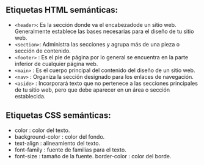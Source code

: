 ## Etiquetas HTML semánticas:

- `<header>`: Es la sección donde va el encabezadode un sitio web. Generalmente establece las bases necesarias para el diseño de tu sitio web.
- `<section>`: Administra las secciones y agrupa más de una pieza o sección de contenido.
- `<footer>` : Es el pie de página por lo general se encuentra en la parte inferior de cualquier página web.
- `<main>` : Es el cuerpo principal del contenido del diseño de un sitio web.
- `<nav>` : Organiza la sección designado para los enlaces de navegación.
- `<aside>` : Incorporará texto que no pertenece a las secciones principales de tu sitio web, pero que debe aparecer en un área o sección establecida.

## Etiquetas CSS semánticas:

- color : color del texto.
- background-color : color del fondo.
- text-align : alineamiento del texto.
- font-family : fuente de familias para el texto.
- font-size : tamaño de la fuente.
border-color : color del borde.
